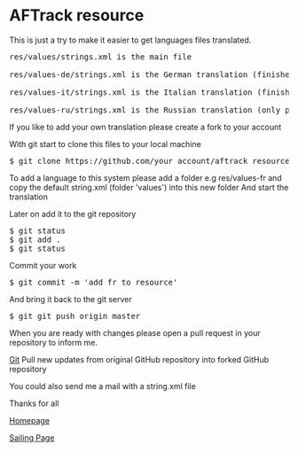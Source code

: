 # AFTrack resource

This is just a try to make it easier to get languages files translated.

<pre>
res/values/strings.xml is the main file 

res/values-de/strings.xml is the German translation (finished)

res/values-it/strings.xml is the Italian translation (finished)

res/values-ru/strings.xml is the Russian translation (only partly, not part of AFTrack at the moment)
</pre>

If you like to add your own translation please
create a fork to your account

With git start to clone this files to your local machine

<pre>
$ git clone https://github.com/your_account/aftrack_resource.git 
</pre>

To add a language to this system please add a folder
e.g res/values-fr and copy the default string.xml (folder 'values') into this new folder
And start the translation

Later on add it to the git repository

<pre>
$ git status
$ git add .
$ git status
</pre>

Commit your work

<pre>
$ git commit -m 'add fr to resource'
</pre>

And bring it back to the git server

<pre>
$ git git push origin master
</pre>

When you are ready with changes please open a pull request in your repository to inform me.

[Git](https://stackoverflow.com/questions/390381)  Pull new updates from original GitHub repository into forked GitHub repository


You could also send me a mail with a string.xml file 

Thanks for all

[Homepage](https://afischer-online.de/and/aftrack)

[Sailing Page](https://afischer-online.de/and/aftrack/sailing/)
